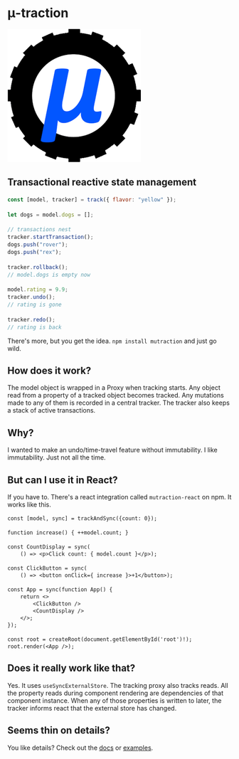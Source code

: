 # μ-traction

![mutraction logo](logo.png)

## Transactional reactive state management

```js
const [model, tracker] = track({ flavor: "yellow" });

let dogs = model.dogs = [];

// transactions nest
tracker.startTransaction();
dogs.push("rover");
dogs.push("rex");

tracker.rollback();
// model.dogs is empty now

model.rating = 9.9;
tracker.undo();
// rating is gone

tracker.redo();
// rating is back
```

There's more, but you get the idea.  `npm install mutraction` and just go wild.

## How does it work?

The model object is wrapped in a Proxy when tracking starts.  Any object read from a property of a tracked object becomes tracked.  Any mutations made to any of them is recorded in a central tracker.  The tracker also keeps a stack of active transactions.

## Why?

I wanted to make an undo/time-travel feature without immutability.  I like immutability.  Just not all the time.

## But can I use it in React?

If you have to.  There's a react integration called `mutraction-react` on npm.  It works like this.

```tsx
const [model, sync] = trackAndSync({count: 0});

function increase() { ++model.count; }

const CountDisplay = sync(
    () => <p>Click count: { model.count }</p>);

const ClickButton = sync(
    () => <button onClick={ increase }>+1</button>);

const App = sync(function App() {
    return <>
        <ClickButton />
        <CountDisplay />
    </>;
});

const root = createRoot(document.getElementById('root')!);
root.render(<App />);
```

## Does it really work like that?

Yes.  It uses `useSyncExternalStore`.  The tracking proxy also tracks reads.  All the property reads during component rendering are dependencies of that component instance.  When any of those properties is written to later, the tracker informs react that the external store has changed.

## Seems thin on details?

You like details?  Check out the [docs](./docs/) or [examples](./example/).
